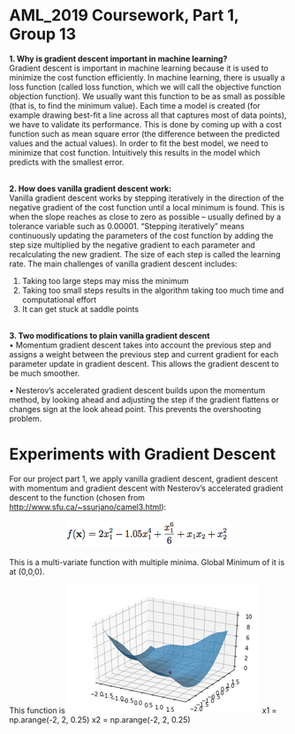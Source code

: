 # AML_2019 Coursework, Part 1, Group 13
<b>1. Why is gradient descent important in machine learning?</b> 
<br>
Gradient descent is important in machine learning because it is used to minimize the cost function efficiently. In machine learning, there is usually a loss function (called loss function, which we will call the objective function objection function). We usually want this function to be as small as possible (that is, to find the minimum value). Each time a model is created (for example drawing best-fit a line across all that captures most of data points), we have to validate its performance. This is done by coming up with a cost function such as mean square error (the difference between the predicted values and the actual values). In order to fit the best model, we need to minimize that cost function. Intuitively this results in the model which predicts with the smallest error. 
<br>
<br>

<b> 2. How does vanilla gradient descent work:</b>
<br>
Vanilla gradient descent works by stepping iteratively in the direction of the negative gradient of the cost function until a local minimum is found. This is when the slope reaches as close to zero as possible – usually defined by a tolerance variable such as 0.00001.
“Stepping iteratively” means continuously updating the parameters of the cost function by adding the step size multiplied by the negative gradient to each parameter and recalculating the new gradient. The size of each step is called the learning rate. 
The main challenges of vanilla gradient descent includes: 
1.	Taking too large steps may miss the minimum
2.	Taking too small steps results in the algorithm taking too much time and computational effort
3.	It can get stuck at saddle points
<br>
<b>3. Two modifications to plain vanilla gradient descent</b>
<br>
•	Momentum gradient descent takes into account the previous step and assigns a weight between the previous step and current gradient for each parameter update in gradient descent. This allows the gradient descent to be much smoother.

•	Nesterov’s accelerated gradient descent builds upon the momentum method, by looking ahead and adjusting the step if the gradient flattens or changes sign at the look ahead point. This prevents the overshooting problem.  


# Experiments with Gradient Descent

For our project part 1, we apply vanilla gradient descent, gradient descent with momentum and gradient descent with Nesterov’s accelerated gradient descent to the function (chosen from http://www.sfu.ca/~ssurjano/camel3.html):

<center><img src="https://raw.githubusercontent.com/tvxqtvbs777/AML/master/images/functions.png" alt="W3Schools.com"> </center>
<br>This is a multi-variate function with multiple minima. Global Minimum of it is at (0,0,0).
<br>
<br>
This function is 
<img src="https://raw.githubusercontent.com/tvxqtvbs777/AML/master/images/functions%20-%20%E8%A4%87%E8%A3%BD.png" alt="W3Schools.com"> 
x1 = np.arange(-2, 2, 0.25)
x2 = np.arange(-2, 2, 0.25)

